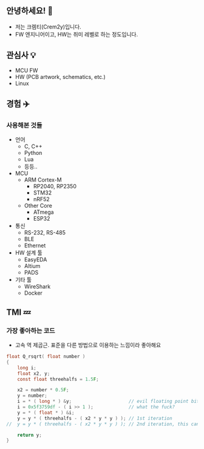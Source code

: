 ## 안녕하세요! 👋
- 저는 크렘티(Crem2y)입니다.
- FW 엔지니어이고, HW는 취미 레벨로 하는 정도입니다.

## 관심사 💡
- MCU FW
- HW (PCB artwork, schematics, etc.)
- Linux

## 경험 ✈️
### 사용해본 것들
- 언어
  - C, C++
  - Python
  - Lua
  - 등등..
- MCU
  - ARM Cortex-M
    - RP2040, RP2350
    - STM32
    - nRF52
  - Other Core
    - ATmega
    - ESP32
- 통신
  - RS-232, RS-485
  - BLE
  - Ethernet
- HW 설계 툴
  - EasyEDA
  - Altium
  - PADS
- 기타 툴
  - WireShark
  - Docker

## TMI 💤
### 가장 좋아하는 코드
- 고속 역 제곱근. 표준을 다른 방법으로 이용하는 느낌이라 좋아해요
```c
float Q_rsqrt( float number )
{
	long i;
	float x2, y;
	const float threehalfs = 1.5F;

	x2 = number * 0.5F;
	y = number;
	i = * ( long * ) &y;                     // evil floating point bit level hacking
	i = 0x5f3759df - ( i >> 1 );             // what the fuck?
	y = * ( float * ) &i;
	y = y * ( threehalfs - ( x2 * y * y ) ); // 1st iteration
//	y = y * ( threehalfs - ( x2 * y * y ) ); // 2nd iteration, this can be removed

	return y;
}
```


<!--
**Crem2y/Crem2y** is a ✨ _special_ ✨ repository because its `README.md` (this file) appears on your GitHub profile.

Here are some ideas to get you started:

- 🔭 I’m currently working on ...
- 🌱 I’m currently learning ...
- 👯 I’m looking to collaborate on ...
- 🤔 I’m looking for help with ...
- 💬 Ask me about ...
- 📫 How to reach me: ...
- 😄 Pronouns: ...
- ⚡ Fun fact: ...
-->
